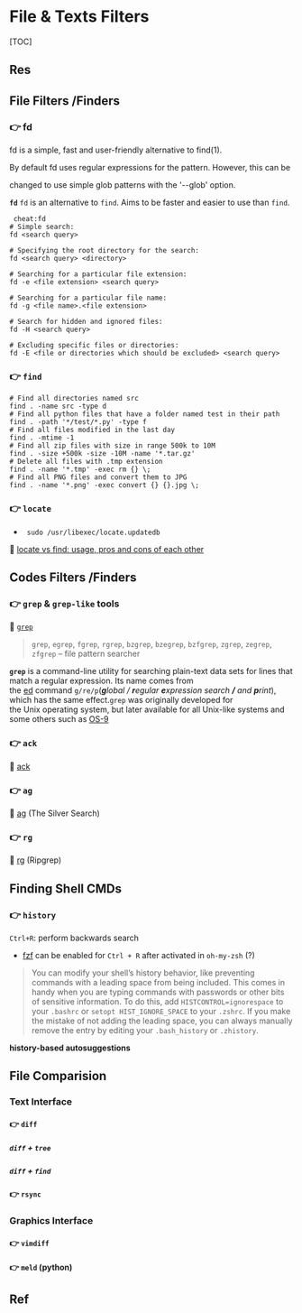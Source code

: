 # File & Texts Filters

[TOC]



## Res



## File Filters /Finders
### 👉 fd
fd is a simple, fast and user-friendly alternative to find(1).

By default fd uses regular expressions for the pattern. However, this can be

changed to use simple glob patterns with the '--glob' option.


**`fd`**
`fd` is an alternative to `find`. Aims to be faster and easier to use than `find`.

```shell
 cheat:fd
# Simple search:
fd <search query>

# Specifying the root directory for the search:
fd <search query> <directory>

# Searching for a particular file extension:
fd -e <file extension> <search query>

# Searching for a particular file name:
fd -g <file name>.<file extension>

# Search for hidden and ignored files:
fd -H <search query>

# Excluding specific files or directories:
fd -E <file or directories which should be excluded> <search query>
```


### 👉 `find`
```shell
# Find all directories named src
find . -name src -type d
# Find all python files that have a folder named test in their path
find . -path '*/test/*.py' -type f
# Find all files modified in the last day
find . -mtime -1
# Find all zip files with size in range 500k to 10M
find . -size +500k -size -10M -name '*.tar.gz'
# Delete all files with .tmp extension
find . -name '*.tmp' -exec rm {} \;
# Find all PNG files and convert them to JPG
find . -name '*.png' -exec convert {} {}.jpg \;
```


### 👉 `locate`
- ` sudo /usr/libexec/locate.updatedb`

🔗 [locate vs find: usage, pros and cons of each other](https://unix.stackexchange.com/questions/60205/locate-vs-find-usage-pros-and-cons-of-each-other) 



## Codes Filters /Finders
### 👉 `grep` & `grep-like` tools
📃 [`grep`](https://www.man7.org/linux/man-pages/man1/grep.1.html)

> `grep`, `egrep`, `fgrep`, `rgrep`, `bzgrep`, `bzegrep`, `bzfgrep`, `zgrep`, `zegrep`, `zfgrep` – file pattern searcher

**`grep`** is a command-line utility for searching plain-text data sets for lines that match a regular expression. Its name comes from the [ed](https://en.wikipedia.org/wiki/Ed_(text_editor) "Ed (text editor)") command `g/re/p`(_**g**lobal / **r**egular **e**xpression search **/** and **p**rint_), which has the same effect.`grep` was originally developed for the Unix operating system, but later available for all Unix-like systems and some others such as [OS-9](https://en.wikipedia.org/wiki/OS-9 "OS-9")


[grep | Wikipeida]: https://en.wikipedia.org/wiki/Grep


### 👉 `ack`
📃 [ack](https://github.com/beyondgrep/ack3)


### 👉 `ag`
📃 [ag](https://github.com/ggreer/the_silver_searcher) (The Silver Search)


### 👉 `rg`
📃 [rg](https://github.com/BurntSushi/ripgrep) (Ripgrep)



## Finding Shell CMDs
### 👉 `history`

`Ctrl+R`: perform backwards search 

- [fzf](https://github.com/junegunn/fzf/wiki/Configuring-shell-key-bindings#ctrl-r) can be enabled for `Ctrl + R` after activated in `oh-my-zsh` (?)

> You can modify your shell’s history behavior, like preventing commands with a leading space from being included. This comes in handy when you are typing commands with passwords or other bits of sensitive information. To do this, add `HISTCONTROL=ignorespace` to your `.bashrc` or `setopt HIST_IGNORE_SPACE` to your `.zshrc`. If you make the mistake of not adding the leading space, you can always manually remove the entry by editing your `.bash_history` or `.zhistory`.


**history-based autosuggestions**



## File Comparision
### Text Interface
#### 👉 `diff`
##### `diff` + `tree`

##### `diff` + `find`


#### 👉 `rsync`


### Graphics Interface
#### 👉 `vimdiff`

#### 👉 `meld` (python)


[Linux下快速比较两个目录的不同]: https://www.cnblogs.com/f-ck-need-u/p/9071033.html



## Ref

